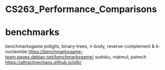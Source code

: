 # CS263_Performance_Comparisons

# benchmarks
benchmarksgame
pidigits, binary-trees, n-body, reverse-complement & k-nucleotide
https://benchmarksgame-team.pages.debian.net/benchmarksgame/ 
sudoku, matmul, patmch
https://attractivechaos.github.io/plb/
